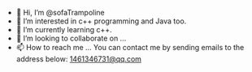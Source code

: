 - 👋 Hi, I’m @sofaTrampoline
- 👀 I’m interested in c++ programming and Java too.
- 🌱 I’m currently learning c++.
- 💞️ I’m looking to collaborate on ...
- 📫 How to reach me ...
     You can contact me by sending emails to the address below:
     1461346731@qq.com

<!---
sofaTrampoline/sofaTrampoline is a ✨ special ✨ repository because its `README.md` (this file) appears on your GitHub profile.
You can click the Preview link to take a look at your changes.
--->
